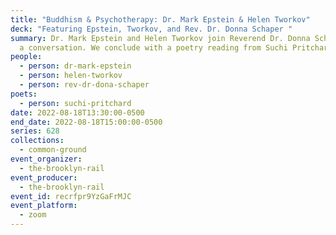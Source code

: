 ```yaml
---
title: "Buddhism & Psychotherapy: Dr. Mark Epstein & Helen Tworkov"
deck: "Featuring Epstein, Tworkov, and Rev. Dr. Donna Schaper "
summary: Dr. Mark Epstein and Helen Tworkov join Reverend Dr. Donna Schaper for
  a conversation. We conclude with a poetry reading from Suchi Pritchard.
people:
  - person: dr-mark-epstein
  - person: helen-tworkov
  - person: rev-dr-dona-schaper
poets:
  - person: suchi-pritchard
date: 2022-08-18T13:30:00-0500
end_date: 2022-08-18T15:00:00-0500
series: 628
collections:
  - common-ground
event_organizer:
  - the-brooklyn-rail
event_producer:
  - the-brooklyn-rail
event_id: recrfpr9YzGaFrMJC
event_platform:
  - zoom
---
```

